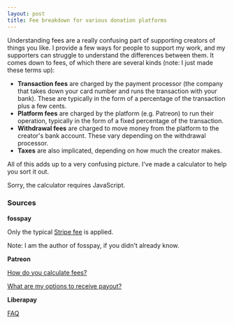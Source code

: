 ```yaml
---
layout: post
title: Fee breakdown for various donation platforms
---
```


Understanding fees are a really confusing part of supporting creators of things
you like. I provide a few ways for people to support my work, and my supporters
can struggle to understand the differences between them. It comes down to fees,
of which there are several kinds (note: I just made these terms up):

- **Transaction fees** are charged by the payment processor (the company that
  takes down your card number and runs the transaction with your bank). These
  are typically in the form of a percentage of the transaction plus a few cents.
- **Platform fees** are charged by the platform (e.g. Patreon) to run their
  operation, typically in the form of a fixed percentage of the transaction.
- **Withdrawal fees** are charged to move money from the platform to the
  creator's bank account. These vary depending on the withdrawal processor.
- **Taxes** are also implicated, depending on how much the creator makes.

All of this adds up to a very confusing picture. I've made a calculator to help
you sort it out.

<noscript>Sorry, the calculator requires JavaScript.</noscript>
<div id="react-root"></div>
<script src="/js/donation-calc.js"></script>

### Sources

**fosspay**

Only the typical [Stripe fee](https://stripe.com/us/pricing) is applied.

Note: I am the author of fosspay, if you didn't already know.

**Patreon**

[How do you calculate fees?](https://patreon.zendesk.com/hc/en-us/articles/204606125-How-do-you-calculate-fees-)

[What are my options to receive payout?](https://patreon.zendesk.com/hc/en-us/articles/203913489-What-are-my-options-to-receive-payout-)

**Liberapay**

[FAQ](https://liberapay.com/about/faq)
